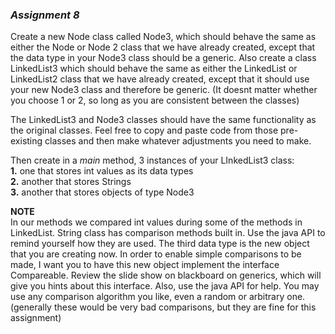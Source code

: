 ### _Assignment 8_

Create a new Node class called Node3, which should behave the same as either the Node or Node 2 class that we have already created, except that the data type in your Node3 class should be a generic. Also create a class LinkedList3 which should behave the same as either the LinkedList or LinkedList2 class that we have already created, except that it should use your new Node3 class and therefore be generic. (It doesnt matter whether you choose 1 or 2, so long as you are consistent between the classes)

The LinkedList3 and Node3 classes should have the same functionality as the original classes. Feel free to copy and paste code from those pre-existing classes and then make whatever adjustments you need to make.

Then create in a _main_ method, 3 instances of your LInkedList3 class:  
**1.** one that stores int values as its data types  
**2.** another that stores Strings  
**3.** another that stores objects of type Node3  

**NOTE**  
In our methods we compared int values during some of the methods in LinkedList.
String class has comparison methods built in. Use the java API to remind yourself how they are used. 
The third data type is the new object that you are creating now. In order to enable simple comparisons to be made, I want you to have this new object implement the interface Compareable. Review the slide show on blackboard on generics, which will give you hints about this interface. Also, use the java API for help.
You may use any comparison algorithm you like, even a random or arbitrary one. (generally these would be very bad comparisons, but they are fine for this assignment)
